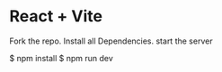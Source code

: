 # React + Vite

Fork the repo.
Install all Dependencies.
start the server

$ npm install
$ npm run dev 
